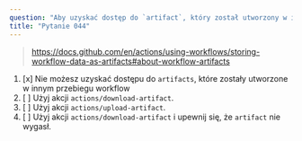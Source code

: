 ```yaml
---
question: "Aby uzyskać dostęp do `artifact`, który został utworzony w innym, wcześniej uruchomionym przebiegu workflow, możesz:"
title: "Pytanie 044"
---
```



> https://docs.github.com/en/actions/using-workflows/storing-workflow-data-as-artifacts#about-workflow-artifacts
1. [x] Nie możesz uzyskać dostępu do `artifacts`, które zostały utworzone w innym przebiegu workflow
1. [ ] Użyj akcji `actions/download-artifact`.
1. [ ] Użyj akcji `actions/upload-artifact`.
1. [ ] Użyj akcji `actions/download-artifact` i upewnij się, że `artifact` nie wygasł.
